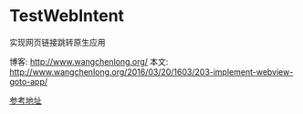 # TestWebIntent

实现网页链接跳转原生应用

博客: http://www.wangchenlong.org/
本文: http://www.wangchenlong.org/2016/03/20/1603/203-implement-webview-goto-app/

[参考地址](http://www.wangchenlong.org/2016/03/20/1603/203-implement-webview-goto-app/)
